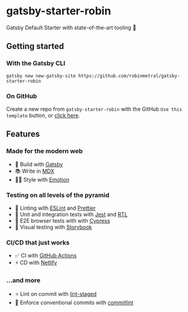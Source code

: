 # gatsby-starter-robin

Gatsby Default Starter with state-of-the-art tooling :art:

## Getting started

### With the Gatsby CLI

```
gatsby new new-gatsby-site https://github.com/robinmetral/gatsby-starter-robin
```

### On GitHub

Create a new repo from `gatsby-starter-robin` with the GitHub
`Use this template` button, or
[click here](https://github.com/robinmetral/gatsby-starter-robin/generate).

## Features

### Made for the modern web

- :rocket: Build with [Gatsby](https://github.com/gatsbyjs/gatsby)
- :books: Write in [MDX](https://github.com/mdx-js/mdx)
- :woman_singer: Style with [Emotion](https://github.com/emotion-js/emotion)

### Testing on all levels of the pyramid

- :nail_care: Linting with [ESLint](https://github.com/eslint/eslint) and
  [Prettier](https://github.com/prettier/prettier)
- :memo: Unit and integration tests with
  [Jest](https://github.com/facebook/jest) and
  [RTL](https://github.com/testing-library/react-testing-library)
- :100: E2E browser tests with with
  [Cypress](https://github.com/cypress-io/cypress)
- :notebook: Visual testing with
  [Storybook](https://github.com/storybookjs/storybook)

### CI/CD that just works

- :white_check_mark: CI with
  [GitHub Actions](https://github.com/features/actions)
- :zap: CD with [Netlify](https://www.netlify.com/)

### ...and more

- :star: Lint on commit with
  [lint-staged](https://github.com/okonet/lint-staged)
- :cop: Enforce conventional commits with
  [commitlint](https://github.com/conventional-changelog/commitlint)
